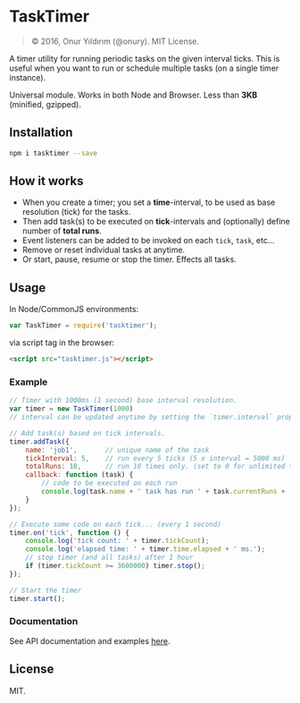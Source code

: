# TaskTimer

> © 2016, Onur Yıldırım (@onury). MIT License.

A timer utility for running periodic tasks on the given interval ticks.
This is useful when you want to run or schedule multiple tasks (on a single timer instance).

Universal module. Works in both Node and Browser. Less than **3KB** (minified, gzipped).

## Installation

```sh
npm i tasktimer --save
```

## How it works

- When you create a timer; you set a **time**-interval, to be used as base resolution (tick) for the tasks.
- Then add task(s) to be executed on **tick**-intervals and (optionally) define number of **total runs**.
- Event listeners can be added to be invoked on each `tick`, `task`, etc...
- Remove or reset individual tasks at anytime.
- Or start, pause, resume or stop the timer. Effects all tasks.

## Usage

In Node/CommonJS environments:
```js
var TaskTimer = require('tasktimer');
```

via script tag in the browser:
```html
<script src="tasktimer.js"></script>
```

### Example

```js
// Timer with 1000ms (1 second) base interval resolution.
var timer = new TaskTimer(1000)
// interval can be updated anytime by setting the `timer.interval` property.

// Add task(s) based on tick intervals.
timer.addTask({
    name: 'job1',       // unique name of the task
    tickInterval: 5,    // run every 5 ticks (5 x interval = 5000 ms)
    totalRuns: 10,      // run 10 times only. (set to 0 for unlimited times)
    callback: function (task) {
        // code to be executed on each run
        console.log(task.name + ' task has run ' + task.currentRuns + ' times.');
    }
});

// Execute some code on each tick... (every 1 second)
timer.on('tick', function () {
    console.log('tick count: ' + timer.tickCount);
    console.log('elapsed time: ' + timer.time.elapsed + ' ms.');
    // stop timer (and all tasks) after 1 hour
    if (timer.tickCount >= 3600000) timer.stop();
});

// Start the timer
timer.start();
```

### Documentation

See API documentation and examples [here][docs].

## License
MIT.

[docs]:http://onury.github.io/tasktimer/?api=tasktimer
